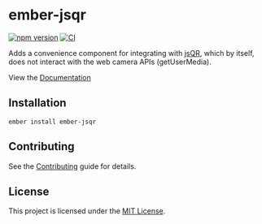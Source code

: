 # ember-jsqr

[![npm version](https://badge.fury.io/js/ember-jsqr.svg)](https://badge.fury.io/js/ember-jsqr)
[![CI](https://github.com/NullVoxPopuli/ember-jsqr/actions/workflows/ci.yml/badge.svg?branch=master&event=push)](https://github.com/NullVoxPopuli/ember-jsqr/actions/workflows/ci.yml)

Adds a convenience component for integrating with [jsQR](https://github.com/cozmo/jsQR),
which by itself, does not interact with the web camera APIs (getUserMedia).


View the [Documentation](https://nullvoxpopuli.github.io/ember-jsqr/)


Installation
------------------------------------------------------------------------------

```
ember install ember-jsqr
```


Contributing
------------------------------------------------------------------------------

See the [Contributing](CONTRIBUTING.md) guide for details.


License
------------------------------------------------------------------------------

This project is licensed under the [MIT License](LICENSE.md).
